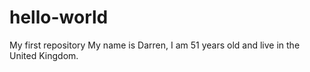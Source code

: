 # hello-world
My first repository
My name is Darren, I am 51 years old and live in the United Kingdom.
